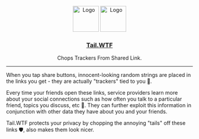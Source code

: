 <p align="center">
    <img src="https://user-images.githubusercontent.com/59678453/180375518-92d24d0c-12d5-4255-8746-380a7aca2b20.png#gh-light-mode-only"
        alt="Logo" width=70>
    <img src="https://user-images.githubusercontent.com/59678453/180376465-90aad3ca-85e9-44b4-b61f-01beabca61ba.png#gh-dark-mode-only"
        alt="Logo" width=70>
    <h3 align="center"><a href="https://tail.wtf/">Tail.WTF</a></h3>
    <p align="center">
        Chops Trackers From Shared Link.
    </p>
</p>

---

When you tap share buttons, innocent-looking random strings are placed in the links you get - they are actually
"trackers" tied to you 👀.

Every time your friends open these links, service providers learn more about your social connections such as how often
you talk to a particular friend, topics you discuss, etc 🤨. They can further exploit this information in conjunction with
other data they have about you and your friends.

Tail.WTF protects your privacy by chopping the annoying "tails" off these links 🛡️, also makes them look
nicer.
